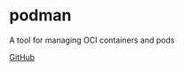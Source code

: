 # podman

A tool for managing OCI containers and pods

[GitHub](https://github.com/containers/podman)
